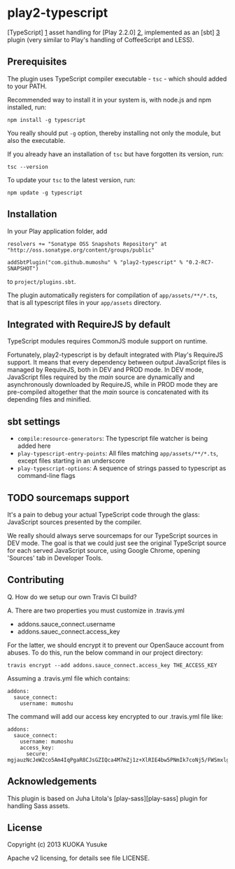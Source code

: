 play2-typescript
===========

[TypeScript] [1] asset handling for [Play 2.2.0] [2], implemented as an [sbt] [3]
plugin (very similar to Play's handling of CoffeeScript and LESS).

Prerequisites
-------------

The plugin uses TypeScript compiler executable - `tsc` - which should added to your PATH.

Recommended way to install it in your system is, with node.js and npm installed, run:

    npm install -g typescript

You really should put `-g` option, thereby installing not only the module, but also the executable.

If you already have an installation of `tsc` but have forgotten its version, run:

    tsc --version

To update your `tsc` to the latest version, run:

    npm update -g typescript

Installation
------------

In your Play application folder, add

    resolvers += "Sonatype OSS Snapshots Repository" at "http://oss.sonatype.org/content/groups/public"

    addSbtPlugin("com.github.mumoshu" % "play2-typescript" % "0.2-RC7-SNAPSHOT")

to `project/plugins.sbt`.

The plugin automatically registers for compilation of `app/assets/**/*.ts`, that is all typescript files in your `app/assets` directory.

Integrated with RequireJS by default
------------------------------------

TypeScript modules requires CommonJS module support on runtime.

Fortunately, play2-typescript is by default integrated with Play's RequireJS support.
It means that every dependency between output JavaScript files is managed by RequireJS, both in DEV and PROD mode.
In DEV mode, JavaScript files required by the *main* source are dynamically and asynchronously downloaded by RequireJS,
while in PROD mode they are pre-compiled altogether that the *main* source is concatenated with its depending files
and minified.

sbt settings
------------

  - `compile:resource-generators`: The typescript file watcher is being added here
  - `play-typescript-entry-points`: All files matching `app/assets/**/*.ts`, except files starting in an underscore
  - `play-typescript-options`: A sequence of strings passed to typescript as command-line flags

TODO sourcemaps support
-----------------------

It's a pain to debug your actual TypeScript code through the glass: JavaScript sources presented by the compiler.

We really should always serve sourcemaps for our TypeScript sources in DEV mode.
The goal is that we could just see the original TypeScript source for each served JavaScript source,
using Google Chrome, opening 'Sources' tab in Developer Tools.

Contributing
------------

Q. How do we setup our own Travis CI build?

A. There are two properties you must customize in .travis.yml

- addons.sauce_connect.username
- addons.sauec_connect.access_key

For the latter, we should encrypt it to prevent our OpenSauce account from abuses.
To do this, run the below command in our project directory:

    travis encrypt --add addons.sauce_connect.access_key THE_ACCESS_KEY

Assuming a .travis.yml file which contains:

    addons:
      sauce_connect:
        username: mumoshu

The command will add our access key encrypted to our .travis.yml file like:

    addons:
      sauce_connect:
        username: mumoshu
        access_key:
          secure: mgjauzNcJeW2co5Am4IqPgaR8CJsGZIQca4M7mZj1z+XlRIE4bw5PNmIk7coNj5/FWSmxlgT1vdK2G2pj4R2u+pl89zdeoBaLSffrFa0sHa2IOg6+UZiAB0EYUACChO9A8gVXd78n/zq52Q0Kj38SjsFnj/G/EsN7zbPqbY0Uis=

Acknowledgements
----------------

This plugin is based on Juha Litola's [play-sass][play-sass] plugin for handling Sass assets.

License
-------

Copyright (c) 2013 KUOKA Yusuke

Apache v2 licensing, for details see file LICENSE.

[1]: http://www.typescriptlang.org/
[2]: http://www.playframework.org/
[3]: https://github.com/harrah/xsbt
